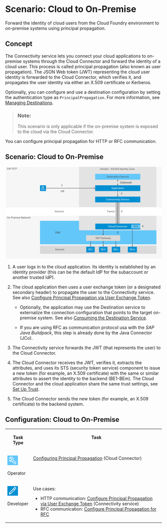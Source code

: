 <!-- loio70b8ef33812e486d8b745a0b47fd093e -->

# Scenario: Cloud to On-Premise

Forward the identity of cloud users from the Cloud Foundry environment to on-premise systems using principal propagation.



## Concept

The Connectivity service lets you connect your cloud applications to on-premise systems through the Cloud Connector and forward the identity of a cloud user. This process is called principal propagation \(also known as user propagation\). The JSON Web token \(JWT\) representing the cloud user identity is forwarded to the Cloud Connector, which verifies it, and propagates the user identity via either an X.509 certificate or Kerberos.

Optionally, you can configure and use a destination configuration by setting the authentication type as `PrincipalPropagation`. For more information, see [Managing Destinations](managing-destinations-84e45e0.md).

> ### Note:  
> This scenario is only applicable if the on-premise system is exposed to the cloud via the Cloud Connector.

You can configure principal propagation for HTTP or RFC communication.



<a name="loio70b8ef33812e486d8b745a0b47fd093e__how"/>

## Scenario: Cloud to On-Premise

![](images/CS_Principal_Propagation_CF_-_oP_108da6e.png)

1.  A user logs in to the cloud application. Its identity is established by an identity provider \(this can be the default IdP for the subaccount or another trusted IdP\).
2.  The cloud application then uses a user exchange token \(or a designated secondary header\) to propagate the user to the Connectivity service. See also [Configure Principal Propagation via User Exchange Token](configure-principal-propagation-via-user-exchange-token-39f538a.md).
    -   Optionally, the application may use the Destination service to externalize the connection configuration that points to the target on-premise system. See also [Consuming the Destination Service](consuming-the-destination-service-7e30625.md).

    -   If you are using RFC as communication protocol usa with the *SAP Java Buildpack*, this step is already done by the Java Connector \(JCo\).

3.  The Connectivity service forwards the JWT \(that represents the user\) to the Cloud Connector.
4.  The Cloud Connector receives the JWT, verifies it, extracts the attributes, and uses its STS \(security token service\) component to issue a new token \(for example, an X.509 certificate\) with the same or similar attributes to assert the identity to the backend \(BE1-BEm\). The Cloud Connector and the cloud application share the same trust settings, see [Set Up Trust](set-up-trust-a4ee70f.md).
5.  The Cloud Connector sends the new token \(for example, an X.509 certificate\) to the backend system.



<a name="loio70b8ef33812e486d8b745a0b47fd093e__steps_pp"/>

## Configuration: Cloud to On-Premise


<table>
<tr>
<th valign="top">

Task Type

</th>
<th valign="top">

Task

</th>
</tr>
<tr>
<td valign="top">

![](images/CS_TASK_Admin_219b363.png)

Operator

</td>
<td valign="top">

[Configuring Principal Propagation](configuring-principal-propagation-c84d4d0.md) \(Cloud Connector\)

</td>
</tr>
<tr>
<td valign="top">

![](images/CS_TASK_Dev_a4c82d5.png)

Developer

</td>
<td valign="top">

Use cases:

-   HTTP communication: [Configure Principal Propagation via User Exchange Token](configure-principal-propagation-via-user-exchange-token-39f538a.md) \(Connectivity service\)
-   RFC communication: [Configure Principal Propagation for RFC](configure-principal-propagation-for-rfc-30c4168.md)



</td>
</tr>
</table>

